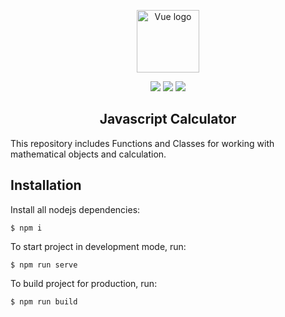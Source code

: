 <p align="center"><a href="https://github.com/chopas11/js-calculator" target="_blank" rel="noopener noreferrer"><img width="100" src="https://raw.githubusercontent.com/chopas11/js-calculator/master/src/images/favicon.ico" alt="Vue logo"></a></p>

<p align="center">
    <a href="https://nodejs.org/"><img src="https://img.shields.io/node/v/webpack"/></a>
    <a href=""><img src="https://img.shields.io/npm/v/webpack"/></a>
    <a href=""><img src="https://img.shields.io/github/repo-size/chopas11/js-calculator"/></a>

</p>

<h2 align="center">Javascript Calculator</h2>

This repository includes Functions and Classes for working with mathematical objects and calculation.

## Installation

Install all nodejs dependencies:

    $ npm i

To start project in development mode, run:

    $ npm run serve

To build project for production, run:

    $ npm run build
